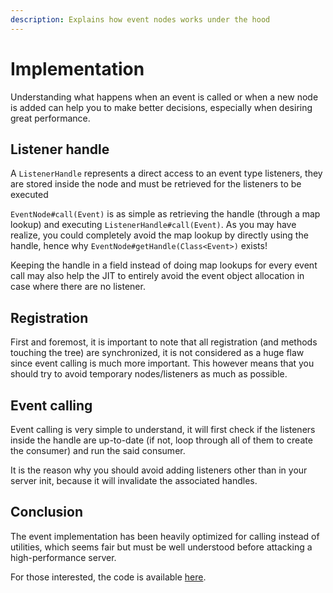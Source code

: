 ```yaml
---
description: Explains how event nodes works under the hood
---
```


# Implementation

Understanding what happens when an event is called or when a new node is added can help you to make better decisions, especially when desiring great performance.

## Listener handle

A `ListenerHandle` represents a direct access to an event type listeners, they are stored inside the node and must be retrieved for the listeners to be executed

`EventNode#call(Event)` is as simple as retrieving the handle (through a map lookup) and executing `ListenerHandle#call(Event)`. As you may have realize, you could completely avoid the map lookup by directly using the handle, hence why `EventNode#getHandle(Class<Event>)` exists!

Keeping the handle in a field instead of doing map lookups for every event call may also help the JIT to entirely avoid the event object allocation in case where there are no listener.

## Registration

First and foremost, it is important to note that all registration (and methods touching the tree) are synchronized, it is not considered as a huge flaw since event calling is much more important. This however means that you should try to avoid temporary nodes/listeners as much as possible.

## Event calling

Event calling is very simple to understand, it will first check if the listeners inside the handle are up-to-date (if not, loop through all of them to create the consumer) and run the said consumer.

It is the reason why you should avoid adding listeners other than in your server init, because it will invalidate the associated handles.

## Conclusion

The event implementation has been heavily optimized for calling instead of utilities, which seems fair but must be well understood before attacking a high-performance server.

For those interested, the code is available [here](https://github.com/Minestom/Minestom/blob/master/src/main/java/net/minestom/server/event/EventNodeImpl.java).
